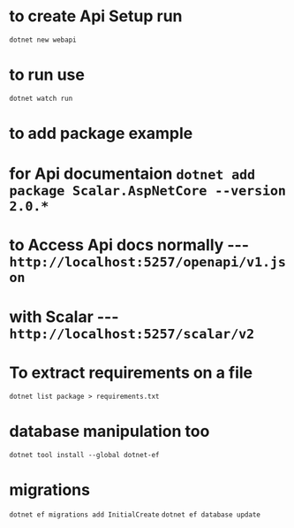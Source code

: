 # to create Api Setup run

`dotnet new webapi`

# to run use 
`dotnet watch run` 


# to add package example 

# for Api documentaion `dotnet add package Scalar.AspNetCore --version 2.0.*` 


# to Access Api docs normally --- `http://localhost:5257/openapi/v1.json`
# with Scalar --- `http://localhost:5257/scalar/v2`


# To extract requirements on a file 

`dotnet list package > requirements.txt`


# database manipulation too
`dotnet tool install --global dotnet-ef`

# migrations
`dotnet ef migrations add InitialCreate`
`dotnet ef database update`